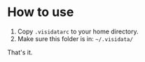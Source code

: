 # How to use

1. Copy `.visidatarc` to your home directory.
2. Make sure this folder is in: `~/.visidata/`

That's it.
